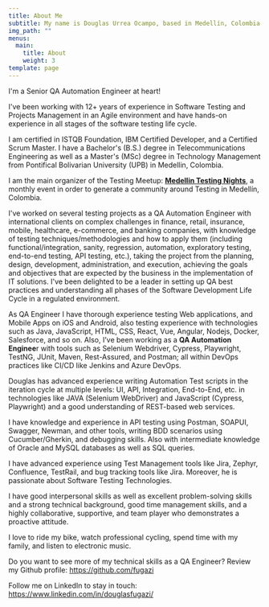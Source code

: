 ```yaml
---
title: About Me
subtitle: My name is Douglas Urrea Ocampo, based in Medellín, Colombia.
img_path: ""
menus:
  main:
    title: About
    weight: 3
template: page
---
```

I'm a Senior QA Automation Engineer at heart!

I've been working with 12+ years of experience in Software Testing and Projects Management in an Agile environment and have hands-on experience in all stages of the software testing life cycle.

I am certified in ISTQB Foundation, IBM Certified Developer, and a Certified Scrum Master. I have a Bachelor's (B.S.) degree in Telecommunications Engineering as well as a Master's (MSc) degree in Technology Management from Pontifical Bolivarian University (UPB) in Medellin, Colombia.

I am the main organizer of the Testing Meetup: **[Medellin Testing Nights](https://www.meetup.com/es-ES/Medellin-Testing-Night/)**, a monthly event in order to generate a community around Testing in Medellín, Colombia.

I've worked on several testing projects as a QA Automation Engineer with international clients on complex challenges in finance, retail, insurance, mobile, healthcare, e-commerce, and banking companies, with knowledge of testing techniques/methodologies and how to apply them (including functional/integration, sanity, regression, automation, exploratory testing, end-to-end testing, API testing, etc.), taking the project from the planning, design, development, administration, and execution, achieving the goals and objectives that are expected by the business in the implementation of IT solutions. I've been delighted to be a leader in setting up QA best practices and understanding all phases of the Software Development Life Cycle in a regulated environment.

As QA Engineer I have thorough experience testing Web applications, and Mobile Apps on iOS and Android, also testing experience with technologies such as Java, JavaScript, HTML, CSS, React, Vue, Angular, Nodejs, Docker, Salesforce, and so on. Also, I’ve been working as a **QA Automation Enginee**r with tools such as Selenium Webdriver, Cypress, Playwright, TestNG, JUnit, Maven, Rest-Assured, and Postman; all within DevOps practices like CI/CD like Jenkins and Azure DevOps.

Douglas has advanced experience writing Automation Test scripts in the iteration cycle at multiple levels: UI, API, Integration, End-to-End, etc. in technologies like JAVA (Selenium WebDriver) and JavaScript (Cypress, Playwright) and a good understanding of REST-based web services.

I have knowledge and experience in API testing using Postman, SOAPUI, Swagger, Newman, and other tools, writing BDD scenarios using Cucumber/Gherkin, and debugging skills. Also with intermediate knowledge of Oracle and MySQL databases as well as SQL queries.

I have advanced experience using Test Management tools like Jira, Zephyr, Confluence, TestRail, and bug tracking tools like Jira. Moreover, he is passionate about Software Testing Technologies.

I have good interpersonal skills as well as excellent problem-solving skills and a strong technical background, good time management skills, and a highly collaborative, supportive, and team player who demonstrates a proactive attitude.

I love to ride my bike, watch professional cycling, spend time with my family, and listen to electronic music.

Do you want to see more of my technical skills as a QA Engineer?
Review my Github profile: <https://github.com/fugazi>

Follow me on LinkedIn to stay in touch: <https://www.linkedin.com/in/douglasfugazi/>